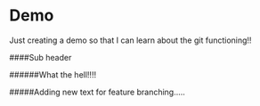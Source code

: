 # Demo

Just creating a demo so that I can learn about the git functioning!!

####Sub header

######What the hell!!!!

#####Adding new text for feature branching.....